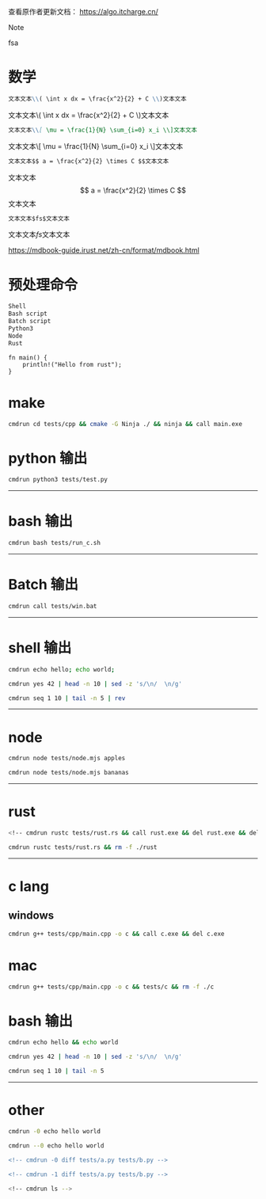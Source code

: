 查看原作者更新文档： https://algo.itcharge.cn/

> [!NOTE]
>
> fsa

# 数学

```markdown
文本文本\\( \int x dx = \frac{x^2}{2} + C \\)文本文本
```

文本文本\\( \int x dx = \frac{x^2}{2} + C \\)文本文本

```markdown
文本文本\\[ \mu = \frac{1}{N} \sum_{i=0} x_i \\]文本文本
```

文本文本\\[ \mu = \frac{1}{N} \sum_{i=0} x_i \\]文本文本

```markdown
文本文本$$ a = \frac{x^2}{2} \times C $$文本文本
```

文本文本$$ a = \frac{x^2}{2} \times C $$文本文本

```markdown
文本文本$fs$文本文本
```

文本文本$fs$文本文本


https://mdbook-guide.irust.net/zh-cn/format/mdbook.html

# 预处理命令

```bash
Shell
Bash script
Batch script
Python3
Node
Rust
```

```rust,editable
fn main() {
    println!("Hello from rust");
}
```
# make
```bash
cmdrun cd tests/cpp && cmake -G Ninja ./ && ninja && call main.exe
```

# python 输出

```bash
cmdrun python3 tests/test.py
```

<!-- cmdrun python3 tests/test.py -->

---

# bash 输出

```bash
cmdrun bash tests/run_c.sh
```

<!-- cmdrun bash tests/run_c.sh -->

---

# Batch 输出

```bash
cmdrun call tests/win.bat
```

<!-- cmdrun call tests/win.bat -->

---

# shell 输出

```bash
cmdrun echo hello; echo world;
```
<!-- cmdrun echo oui; echo non; -->

```bash
cmdrun yes 42 | head -n 10 | sed -z 's/\n/  \n/g'
```

<!-- cmdrun yes 42 | head -n 10 | sed -z 's/\n/  \n/g' -->

```bash
cmdrun seq 1 10 | tail -n 5 | rev
```

<!-- cmdrun seq 1 10 | tail -n 5 | rev -->

---

# node

```bash
cmdrun node tests/node.mjs apples
```

<!-- cmdrun node tests/node.mjs apples  -->

```bash
cmdrun node tests/node.mjs bananas
```

<!-- cmdrun node tests/node.mjs bananas -->



---

# rust

```bash
<!-- cmdrun rustc tests/rust.rs && call rust.exe && del rust.exe && del rust.pdb -->
```

<!-- cmdrun rustc tests/rust.rs && call rust.exe && del rust.exe && del rust.pdb -->

```bash
cmdrun rustc tests/rust.rs && rm -f ./rust
```
<!-- cmdrun rustc tests/rust.rs && ./rust && rm -f ./rust -->

---

# c lang

## windows
```bash
cmdrun g++ tests/cpp/main.cpp -o c && call c.exe && del c.exe
```

<!-- cmdrun g++ tests/cpp/main.cpp -o c && call c.exe && del c.exe-->

# mac

```bash
cmdrun g++ tests/cpp/main.cpp -o c && tests/c && rm -f ./c
```

<!-- cmdrun g++ tests/cpp/main.cpp -o c && ./c && rm -f ./c -->

# bash 输出

```bash
cmdrun echo hello && echo world
```

<!-- cmdrun echo hello && echo world -->

```bash
cmdrun yes 42 | head -n 10 | sed -z 's/\n/  \n/g'
```

<!-- cmdrun yes 42 | head -n 10 | sed -z 's/\n/  \n/g' -->

```bash
cmdrun seq 1 10 | tail -n 5
```

<!-- cmdrun seq 1 10 | tail -n 5 -->


---



# other

```bash
cmdrun -0 echo hello world
```

<!-- cmdrun -0 echo hello world -->

```bash
cmdrun --0 echo hello world
```

<!-- cmdrun --0 echo hello world -->



```diff
<!-- cmdrun -0 diff tests/a.py tests/b.py -->
```

```diff
<!-- cmdrun -1 diff tests/a.py tests/b.py -->
```

```bash
<!-- cmdrun ls -->
```
